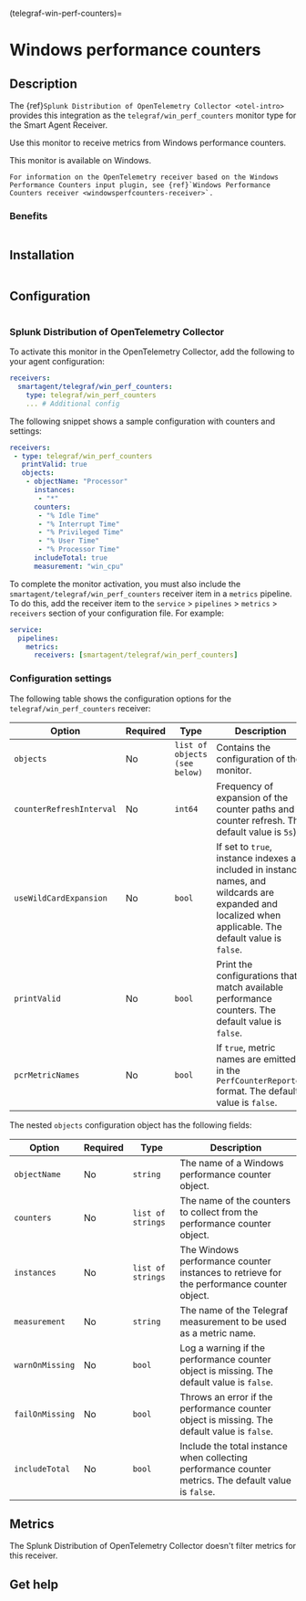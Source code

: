 (telegraf-win-perf-counters)=
# Windows performance counters
<meta name="description" content="Use this Splunk Observability Cloud integration for the Telegraf win_perf_counters monitor for Windows. See benefits, install, configuration, and metrics">

## Description

The {ref}`Splunk Distribution of OpenTelemetry Collector <otel-intro>` provides this integration as the `telegraf/win_perf_counters` monitor type for the Smart Agent Receiver.

Use this monitor to receive metrics from Windows performance counters.

This monitor is available on Windows.

```{note}
For information on the OpenTelemetry receiver based on the Windows Performance Counters input plugin, see {ref}`Windows Performance Counters receiver <windowsperfcounters-receiver>`.
```

### Benefits

```{include} /_includes/benefits.md
```

## Installation

```{include} /_includes/collector-installation-windows.md
```

## Configuration

```{include} /_includes/configuration.md
```

### Splunk Distribution of OpenTelemetry Collector

To activate this monitor in the OpenTelemetry Collector, add the following to your agent configuration:

```yaml
receivers:
  smartagent/telegraf/win_perf_counters:
    type: telegraf/win_perf_counters
    ... # Additional config
```

The following snippet shows a sample configuration with counters and settings:

```yaml
receivers:
 - type: telegraf/win_perf_counters
   printValid: true
   objects:
    - objectName: "Processor"
      instances:
       - "*"
      counters:
       - "% Idle Time"
       - "% Interrupt Time"
       - "% Privileged Time"
       - "% User Time"
       - "% Processor Time"
      includeTotal: true
      measurement: "win_cpu"
```

To complete the monitor activation, you must also include the `smartagent/telegraf/win_perf_counters` receiver item in a `metrics` pipeline. To do this, add the receiver item to the `service` > `pipelines` > `metrics` > `receivers` section of your configuration file. For example:

```yaml
service:
  pipelines:
    metrics:
      receivers: [smartagent/telegraf/win_perf_counters]
```

### Configuration settings

The following table shows the configuration options for the `telegraf/win_perf_counters` receiver:

| Option | Required | Type | Description |
| --- | --- | --- | --- |
| `objects` | No | `list of objects (see below)` | Contains the configuration of the monitor. |
| `counterRefreshInterval` | No | `int64` | Frequency of expansion of the counter paths and counter refresh. The default value is `5s`) |
| `useWildCardExpansion` | No | `bool` | If set to `true`, instance indexes are included in instance names, and wildcards are expanded and localized when applicable. The default value is `false`. |
| `printValid` | No | `bool` | Print the configurations that match available performance counters. The default value is `false`. |
| `pcrMetricNames` | No | `bool` | If `true`, metric names are emitted in the `PerfCounterReporter` format. The default value is `false`. |

The nested `objects` configuration object has the following fields:

| Option | Required | Type | Description |
| --- | --- | --- | --- |
| `objectName` | No | `string` | The name of a Windows performance counter object. |
| `counters` | No | `list of strings` | The name of the counters to collect from the performance counter object. |
| `instances` | No | `list of strings` | The Windows performance counter instances to retrieve for the performance counter object. |
| `measurement` | No | `string` | The name of the Telegraf measurement to be used as a metric name. |
| `warnOnMissing` | No | `bool` | Log a warning if the performance counter object is missing. The default value is `false`. |
| `failOnMissing` | No | `bool` | Throws an error if the performance counter object is missing. The default value is `false`. |
| `includeTotal` | No | `bool` | Include the total instance when collecting performance counter metrics. The default value is `false`. |

## Metrics

The Splunk Distribution of OpenTelemetry Collector doesn't filter metrics for this receiver.

## Get help

```{include} /_includes/troubleshooting.md
```